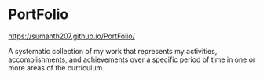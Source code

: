 # PortFolio

https://sumanth207.github.io/PortFolio/

A systematic collection of my work that represents my activities, accomplishments, and achievements over a specific period of time in one or more areas of the curriculum.
